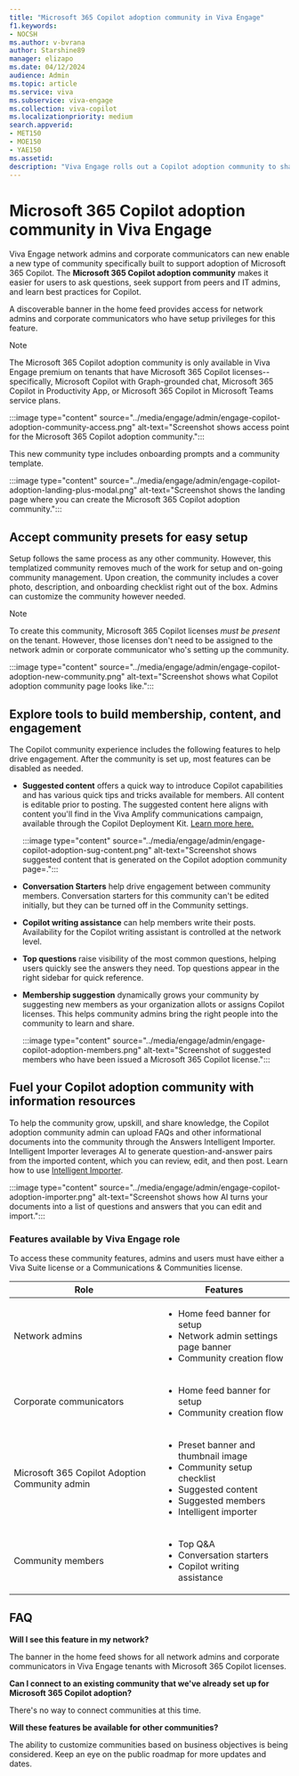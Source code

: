 ```yaml
---
title: "Microsoft 365 Copilot adoption community in Viva Engage"
f1.keywords:
- NOCSH
ms.author: v-bvrana
author: Starshine89
manager: elizapo
ms.date: 04/12/2024
audience: Admin
ms.topic: article
ms.service: viva
ms.subservice: viva-engage
ms.collection: viva-copilot
ms.localizationpriority: medium
search.appverid:
- MET150
- MOE150
- YAE150
ms.assetid: 
description: "Viva Engage rolls out a Copilot adoption community to share best practices and answer employees' questions"
---
```


# Microsoft 365 Copilot adoption community in Viva Engage

Viva Engage network admins and corporate communicators can new enable a new type of community specifically built to support adoption of Microsoft 365 Copilot.
The **Microsoft 365 Copilot adoption community** makes it easier for users to ask questions, seek support from peers and IT admins, and learn best practices for Copilot.

A discoverable banner in the home feed provides access for network admins and corporate communicators who have setup privileges for this feature.

>[!NOTE]
>The Microsoft 365 Copilot adoption community is only available in Viva Engage premium on tenants that have Microsoft 365 Copilot licenses--specifically, Microsoft Copilot with Graph-grounded chat, Microsoft 365 Copilot in Productivity App, or Microsoft 365 Copilot in Microsoft Teams service plans.

:::image type="content" source="../media/engage/admin/engage-copilot-adoption-community-access.png" alt-text="Screenshot shows access point for the Microsoft 365 Copilot adoption community.":::

This new community type includes onboarding prompts and a community template.  

:::image type="content" source="../media/engage/admin/engage-copilot-adoption-landing-plus-modal.png" alt-text="Screenshot shows the landing page where you can create the Microsoft 365 Copilot adoption community.":::

## Accept community presets for easy setup 

Setup follows the same process as any other community. However, this templatized community removes much of the work for setup and on-going community management. Upon creation, the community includes a cover photo, description, and onboarding checklist right out of the box. Admins can customize the community however needed.

>[!NOTE]
> To create this community, Microsoft 365 Copilot licenses _must be present_ on the tenant. However, those licenses don't need to be assigned to the network admin or  corporate communicator who's setting up the community.

:::image type="content" source="../media/engage/admin/engage-copilot-adoption-new-community.png" alt-text="Screenshot shows what Copilot adoption community page looks like.":::

## Explore tools to build membership, content, and engagement

The Copilot community experience includes the following features to help drive engagement. After the community is set up, most features can be disabled as needed.  

- **Suggested content** offers a quick way to introduce Copilot capabilities and has various quick tips and tricks available for members. All content is editable prior to posting.
The suggested content here aligns with content you'll find in the Viva Amplify communications campaign, available through the Copilot Deployment Kit. [Learn more here.](https://techcommunity.microsoft.com/t5/viva-amplify-blog/announcing-the-copilot-deployment-kit-in-viva-amplify/ba-p/4110466)

    :::image type="content" source="../media/engage/admin/engage-copilot-adoption-sug-content.png" alt-text="Screenshot shows suggested content that is generated on the Copilot adoption community page=.":::

- **Conversation Starters** help drive engagement between community members. Conversation starters for this community can't be edited initially, but they can be turned off in the Community settings.

- **Copilot writing assistance** can help members write their posts. Availability for the Copilot writing assistant is controlled at the network level.

- **Top questions** raise visibility of the most common questions, helping users quickly see the answers they need. Top questions appear in the right sidebar for quick reference.

- **Membership suggestion** dynamically grows your community by suggesting new members as your organization allots or assigns Copilot licenses. This helps community admins bring the right people into the community to learn and share.

    :::image type="content" source="../media/engage/admin/engage-copilot-adoption-members.png" alt-text="Screenshot of suggested members who have been issued a Microsoft 365 Copilot license.":::

## Fuel your Copilot adoption community with information resources

To help the community grow, upskill, and share knowledge, the Copilot adoption community admin can upload FAQs and other informational documents into the community through the Answers Intelligent Importer. Intelligent Importer leverages AI to generate question-and-answer pairs from the imported content, which you can review, edit, and then post. Learn how to use [Intelligent Importer](/viva/engage/eac-answers-importer).

:::image type="content" source="../media/engage/admin/engage-copilot-adoption-importer.png" alt-text="Screenshot shows how AI turns your documents into a list of questions and answers that you can edit and import.":::

### Features available by Viva Engage role

To access these community features, admins and users must have either a Viva Suite license or a Communications & Communities license.

|**Role**|**Features**|
|--------|------------|
|Network admins|<ul><li>Home feed banner for setup</li><li>Network admin settings page banner</li><li>Community creation flow</li></ul>|
|Corporate communicators|<ul><li>Home feed banner for setup</li><li>Community creation flow</li></ul>|
|Microsoft 365 Copilot Adoption Community admin| <ul><li>Preset banner and thumbnail image</li><li>Community setup checklist</li><li>Suggested content</li><li>Suggested members</li><li>Intelligent importer</li></ul>|
|Community members|<ul><li>Top Q&A</li><li>Conversation starters</li><li>Copilot writing assistance</li></ul>|

## FAQ

**Will I see this feature in my network?**

The banner in the home feed shows for all network admins and corporate communicators in Viva Engage tenants with Microsoft 365 Copilot licenses.

**Can I connect to an existing community that we've already set up for Microsoft 365 Copilot adoption?**

There's no way to connect communities at this time.

**Will these features be available for other communities?**

The ability to customize communities based on business objectives is being considered. Keep an eye on the public roadmap for more updates and dates.
